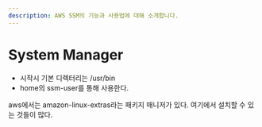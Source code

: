 ```yaml
---
description: AWS SSM의 기능과 사용법에 대해 소개합니다.
---
```


# System Manager



* 시작시 기본 디렉터리는 /usr/bin&#x20;
* home의 ssm-user를 통해 사용한다.



aws에서는 amazon-linux-extras라는 패키지 매니저가 있다. 여기에서 설치할 수 있는 것들이 많다.









